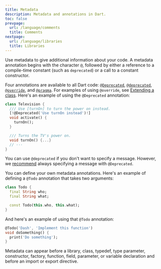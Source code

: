 ```yaml
---
title: Metadata
description: Metadata and annotations in Dart.
toc: false
prevpage:
  url: /language/comments
  title: Comments
nextpage:
  url: /language/libraries
  title: Libraries
---
```



Use metadata to give additional information about your code. A metadata
annotation begins with the character `@`, followed by either a reference
to a compile-time constant (such as `deprecated`) or a call to a
constant constructor.

Four annotations are available to all Dart code: 
[`@Deprecated`][], [`@deprecated`][], [`@override`][], and [`@pragma`][]. 
For examples of using `@override`,
see [Extending a class][].
Here's an example of using the `@Deprecated` annotation:

<?code-excerpt "misc/lib/language_tour/metadata/television.dart (deprecated)" replace="/@Deprecated.*/[!$&!]/g"?>
```dart
class Television {
  /// Use [turnOn] to turn the power on instead.
  [!@Deprecated('Use turnOn instead')!]
  void activate() {
    turnOn();
  }

  /// Turns the TV's power on.
  void turnOn() {...}
  // ···
}
```

You can use `@deprecated` if you don't want to specify a message.
However, we [recommend][dep-lint] always
specifying a message with `@Deprecated`.

You can define your own metadata annotations. Here's an example of
defining a `@Todo` annotation that takes two arguments:

<?code-excerpt "misc/lib/language_tour/metadata/todo.dart"?>
```dart
class Todo {
  final String who;
  final String what;

  const Todo(this.who, this.what);
}
```

And here's an example of using that `@Todo` annotation:

<?code-excerpt "misc/lib/language_tour/metadata/misc.dart (usage)"?>
```dart
@Todo('Dash', 'Implement this function')
void doSomething() {
  print('Do something');
}
```

Metadata can appear before a library, class, typedef, type parameter,
constructor, factory, function, field, parameter, or variable
declaration and before an import or export directive.

[`@Deprecated`]: {{site.dart-api}}/{{site.sdkInfo.channel}}/dart-core/Deprecated-class.html
[`@deprecated`]: {{site.dart-api}}/{{site.sdkInfo.channel}}/dart-core/deprecated-constant.html
[`@override`]: {{site.dart-api}}/{{site.sdkInfo.channel}}/dart-core/override-constant.html
[`@pragma`]: {{site.dart-api}}/{{site.sdkInfo.channel}}/dart-core/pragma-class.html
[dep-lint]: /tools/linter-rules/provide_deprecation_message
[Extending a class]: /language/extend
